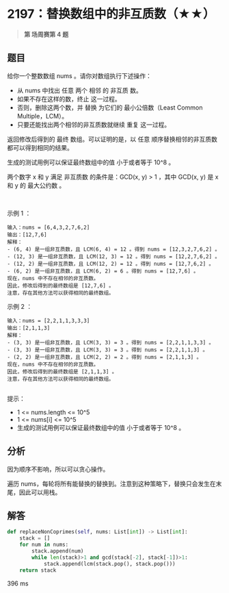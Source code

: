 # 2197：替换数组中的非互质数（★★）


> **第  场周赛第 4 题**

## 题目

给你一个整数数组 nums 。请你对数组执行下述操作：
- 从 nums 中找出 任意 两个 相邻 的 非互质 数。
- 如果不存在这样的数，终止 这一过程。
- 否则，删除这两个数，并 替换 为它们的 最小公倍数（Least Common Multiple，LCM）。
- 只要还能找出两个相邻的非互质数就继续 重复 这一过程。

返回修改后得到的 最终 数组。可以证明的是，以 任意 顺序替换相邻的非互质数都可以得到相同的结果。

生成的测试用例可以保证最终数组中的值 小于或者等于 10^8 。

两个数字 x 和 y 满足 非互质数 的条件是：GCD(x, y) > 1 ，其中 GCD(x, y) 是 x 和 y 的 最大公约数 。

 

示例 1 ：

    输入：nums = [6,4,3,2,7,6,2]
    输出：[12,7,6]
    解释：
    - (6, 4) 是一组非互质数，且 LCM(6, 4) = 12 。得到 nums = [12,3,2,7,6,2] 。
    - (12, 3) 是一组非互质数，且 LCM(12, 3) = 12 。得到 nums = [12,2,7,6,2] 。
    - (12, 2) 是一组非互质数，且 LCM(12, 2) = 12 。得到 nums = [12,7,6,2] 。
    - (6, 2) 是一组非互质数，且 LCM(6, 2) = 6 。得到 nums = [12,7,6] 。
    现在，nums 中不存在相邻的非互质数。
    因此，修改后得到的最终数组是 [12,7,6] 。
    注意，存在其他方法可以获得相同的最终数组。
示例 2 ：

    输入：nums = [2,2,1,1,3,3,3]
    输出：[2,1,1,3]
    解释：
    - (3, 3) 是一组非互质数，且 LCM(3, 3) = 3 。得到 nums = [2,2,1,1,3,3] 。
    - (3, 3) 是一组非互质数，且 LCM(3, 3) = 3 。得到 nums = [2,2,1,1,3] 。
    - (2, 2) 是一组非互质数，且 LCM(2, 2) = 2 。得到 nums = [2,1,1,3] 。
    现在，nums 中不存在相邻的非互质数。 
    因此，修改后得到的最终数组是 [2,1,1,3] 。 
    注意，存在其他方法可以获得相同的最终数组。
     

提示：
- 1 <= nums.length <= 10^5
- 1 <= nums[i] <= 10^5
- 生成的测试用例可以保证最终数组中的值 小于或者等于 10^8 。

 
## 分析

因为顺序不影响，所以可以贪心操作。

遍历 nums，每轮将所有能替换的替换到。注意到这种策略下，替换只会发生在末尾，因此可以用栈。


## 解答

```python
def replaceNonCoprimes(self, nums: List[int]) -> List[int]:
    stack = []
    for num in nums:
        stack.append(num)
        while len(stack)>1 and gcd(stack[-2], stack[-1])>1:
            stack.append(lcm(stack.pop(), stack.pop()))
    return stack
```
396 ms
